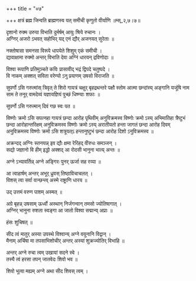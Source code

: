 +++
title = "०७"

+++
क्षत्रं ब्रह्म जिन्वति ब्राह्मणस्य यत् समीची कृणुतो वीर्याणि ॥म्स्_२,७।७॥  
    
दृशानो रुक्म उरुया विभाति दुर्मर्षम् आयुः श्रिये रुचानः ।  
अग्निर् अजरो ऽभवत् सहोभिर् यद् एनं द्यौर् अजनयत् सुरेताः ॥  
    
नक्तोषासा समनसा विरूपे धापयेते शिशुम् एकं समीची ।  
द्यावाक्षामा रुक्मो अन्तर् विभाति देवा अग्निं धारयन् द्रविणोदाः ॥  
    
विश्वा रूपाणि प्रतिमुञ्चते कविः प्रासावीद् भद्रं द्विपदे चतुष्पदे ।  
वि नाकम् अक्शत् सविता वरेण्यो ऽनु प्रयाणम् उषसो विराजति ॥  
    
सुपर्णो ऽसि गरुत्मांस् त्रिवृत् ते शिरो गायत्रं चक्षुर् बृहद्रथन्तरे पक्षौ स्तोम आत्मा छन्दांस्य् अङ्गानि यजूंषि नाम साम ते तनूर् वामदेव्यं यज्ञायज्ञियं पुच्छं धिष्ण्याः शफाः ॥  
    
सुपर्णो ऽसि गरुत्मान् दिवं गछ स्वः पत ॥  
    
विष्णोः क्रमो ऽसि सपत्नहा गायत्रं छन्दा आरोह पृथिवीम् अनुविक्रमस्व विष्णोः क्रमो ऽस्य् अभिमातिहा त्रैष्टुभं छन्दा आरोहान्तरिक्षम् अनुविक्रमस्व विष्णोः क्रमो ऽस्य् अरातीयतो हन्ता जागतं छन्दा आरोह दिवम् अनुविक्रमस्व विष्णोः क्रमो ऽसि शत्रूयत्ऽ हन्तानुष्टुभं छन्दा आरोह दिशो ऽनुविक्रमस्व ॥  
    
अक्रन्दद् अग्निः स्तनयन्न् इव द्यौः क्षमा रेरिहद् वीरुधः समञ्जन् ।  
सद्यो जज्ञानो वि हीम् इद्धो अक्शद् आ रोदसी भानुना भात्य् अन्तः ॥  
    
अग्ने ऽभ्यावर्तिन्न् अग्ने अङ्गिरः पुनर् ऊर्जा सह रय्या ॥  
    
आ त्वाहार्षम् अन्तर् अभूर् ध्रुवस् तिष्ठाविचाचलत् ।  
विशस् त्वा सर्वा वान्छन्त्व् अस्मे राष्ट्राणि धारय ॥  
    
उद् उत्तमं वरुण पाशम् अस्मत् ॥  
    
अग्रे बृहन्न् उषसाम् ऊर्ध्वो अस्थान् निर्जगन्वान् तमसो ज्योतिषागात् ।  
अग्निर् भानुना रुशता स्वङ्गा आ जातो विश्वा सद्मान्य् अप्राः ॥  
    
हंसः शुचिषत् ॥  
    
सीद त्वं मातुर् अस्या उपस्थे विश्वान्य् अग्ने वयुनानि विद्वान् ।  
मैनाम् अर्चिषा मा तपसाभिशोचीर् अन्तर् अस्यां शुक्रज्योतिर् विभाहि ॥  
    
  
अन्तर् अग्ने रुचा त्वम् उखायां सदने स्वे ।  
तस्यै त्वं हरसा तपन् जातवेदः शिवो भव ॥  
    
शिवो भूत्वा मह्यम् अग्ने अथा सीद शिवस् त्वम् ।  
